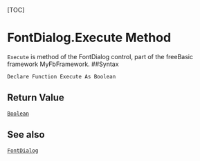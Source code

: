 [TOC]
# FontDialog.Execute Method

`Execute` is method of the FontDialog control, part of the freeBasic framework MyFbFramework.
##Syntax
```freeBasic
Declare Function Execute As Boolean
```


## Return Value
[`Boolean`]("https://www.freebasic.net/wiki/KeyPgBoolean")
## See also
[`FontDialog`](FontDialog.md)
